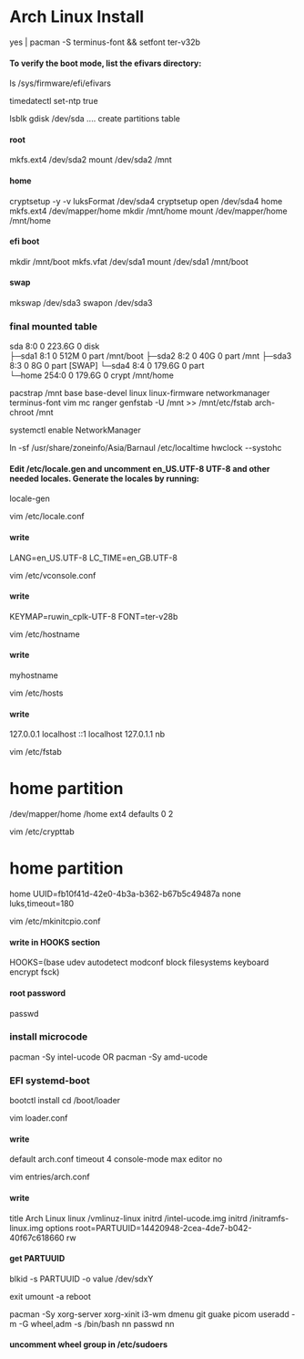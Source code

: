 # Arch Linux Install

yes | pacman -S terminus-font && setfont ter-v32b

#### To verify the boot mode, list the efivars directory:
ls /sys/firmware/efi/efivars
 
timedatectl set-ntp true

lsblk
gdisk /dev/sda
.... create partitions table

#### root
mkfs.ext4 /dev/sda2
mount /dev/sda2 /mnt

#### home
cryptsetup -y -v luksFormat /dev/sda4
cryptsetup open /dev/sda4 home
mkfs.ext4 /dev/mapper/home
mkdir /mnt/home
mount /dev/mapper/home /mnt/home

#### efi boot
mkdir /mnt/boot
mkfs.vfat /dev/sda1
mount /dev/sda1 /mnt/boot

#### swap
mkswap /dev/sda3
swapon /dev/sda3

### final mounted table
sda        8:0    0 223.6G  0 disk  
├─sda1     8:1    0   512M  0 part  /mnt/boot
├─sda2     8:2    0    40G  0 part  /mnt
├─sda3     8:3    0     8G  0 part  [SWAP]
└─sda4     8:4    0 179.6G  0 part  
  └─home 254:0    0 179.6G  0 crypt /mnt/home


pacstrap /mnt base base-devel linux linux-firmware networkmanager terminus-font vim mc ranger
genfstab -U /mnt >> /mnt/etc/fstab
arch-chroot /mnt

systemctl enable NetworkManager

ln -sf /usr/share/zoneinfo/Asia/Barnaul /etc/localtime
hwclock --systohc
#### Edit /etc/locale.gen and uncomment en_US.UTF-8 UTF-8 and other needed locales. Generate the locales by running:
locale-gen


vim /etc/locale.conf
#### write 
LANG=en_US.UTF-8
LC_TIME=en_GB.UTF-8

vim /etc/vconsole.conf
#### write 
KEYMAP=ruwin_cplk-UTF-8
FONT=ter-v28b

vim /etc/hostname
#### write 
myhostname
 
vim /etc/hosts
#### write 
127.0.0.1 localhost
::1 localhost
127.0.1.1 nb

vim /etc/fstab
# home partition
/dev/mapper/home	                        /home     	ext4      	defaults	0 2

vim /etc/crypttab
# home partition
home           UUID=fb10f41d-42e0-4b3a-b362-b67b5c49487a    none                    luks,timeout=180

vim /etc/mkinitcpio.conf
#### write in HOOKS section
HOOKS=(base udev autodetect modconf block filesystems keyboard encrypt fsck)


#### root password
passwd

### install microcode
pacman -Sy intel-ucode
OR
pacman -Sy amd-ucode

### EFI systemd-boot
bootctl install
cd /boot/loader

vim loader.conf
#### write
default  arch.conf
timeout  4
console-mode max
editor   no

vim entries/arch.conf
#### write
title   Arch Linux
linux   /vmlinuz-linux
initrd  /intel-ucode.img
initrd  /initramfs-linux.img
options        root=PARTUUID=14420948-2cea-4de7-b042-40f67c618660 rw

#### get PARTUUID
blkid -s PARTUUID -o value /dev/sdxY

exit
umount -a
reboot



pacman -Sy xorg-server xorg-xinit i3-wm dmenu git guake picom
useradd -m -G wheel,adm -s /bin/bash nn
passwd nn
#### uncomment wheel group in /etc/sudoers
